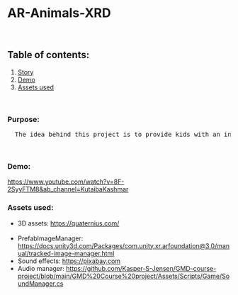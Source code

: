 # AR-Animals-XRD

<br/>

## Table of contents:
1. [Story](#purpose)
2. [Demo](#demo)
3. [Assets used](#assets-used)

<br/>

### Purpose: <br/>
<pre>
  The idea behind this project is to provide kids with an interactive learning experience to learn about animals
</pre>
<br/>


### Demo:
https://www.youtube.com/watch?v=8F-2SyyFTM8&ab_channel=KutaibaKashmar

### Assets used: <br/>
* 3D assets: https://quaternius.com/ <br/> <br/>
* PrefabImageManager: https://docs.unity3d.com/Packages/com.unity.xr.arfoundation@3.0/manual/tracked-image-manager.html
* Sound effects: https://pixabay.com <br/>
* Audio manager: https://github.com/Kasper-S-Jensen/GMD-course-project/blob/main/GMD%20Course%20project/Assets/Scripts/Game/SoundManager.cs <br/>

